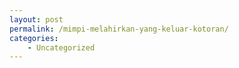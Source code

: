 ```yaml
---
layout: post
permalink: /mimpi-melahirkan-yang-keluar-kotoran/
categories:
    - Uncategorized
---
```


